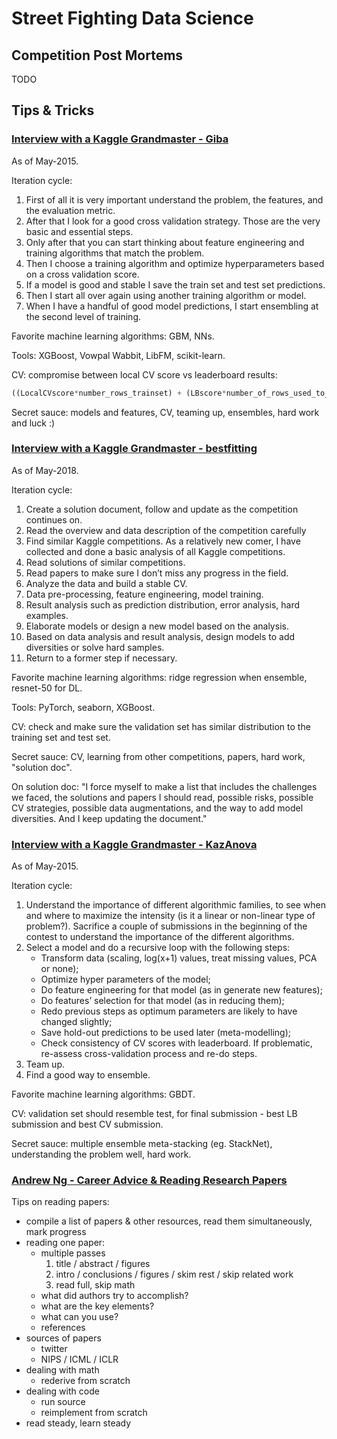 # Street Fighting Data Science 


## Competition Post Mortems

TODO

## Tips & Tricks

### [Interview with a Kaggle Grandmaster - Giba](https://datasciblog.github.io/2015/11/09/profiling-top-kagglers-gilberto-titericz-new-1-in-the-world/)

As of May-2015.

Iteration cycle:
1. First of all it is very important understand the problem, the features, and the evaluation metric. 
1. After that I look for a good cross validation strategy. Those are the very basic and essential steps. 
1. Only after that you can start thinking about feature engineering and training algorithms that match the problem.
1. Then I choose a training algorithm and optimize hyperparameters based on a cross validation score. 
1. If a model is good and stable I save the train set and test set predictions. 
1. Then I start all over again using another training algorithm or model. 
1. When I have a handful of good model predictions, I start ensembling at the second level of training.

Favorite machine learning algorithms: GBM, NNs.

Tools: XGBoost, Vowpal Wabbit, LibFM, scikit-learn.

CV: compromise between local CV score vs leaderboard results: 

```python
((LocalCVscore*number_rows_trainset) + (LBscore*number_of_rows_used_to_calculate_LB)) / (sum_of_number_of_rows_in_CV_and_LB )
```

Secret sauce: models and features, CV, teaming up, ensembles, hard work and luck :)


### [Interview with a Kaggle Grandmaster - bestfitting](https://medium.com/kaggle-blog/profiling-top-kagglers-bestfitting-currently-1-in-the-world-58cc0e187b)

As of May-2018.

Iteration cycle:
1. Create a solution document, follow and update as the competition continues on.
1. Read the overview and data description of the competition carefully
1. Find similar Kaggle competitions. As a relatively new comer, I have collected and done a basic analysis of all Kaggle competitions.
1. Read solutions of similar competitions.
1. Read papers to make sure I don’t miss any progress in the field.
1. Analyze the data and build a stable CV.
1. Data pre-processing, feature engineering, model training.
1. Result analysis such as prediction distribution, error analysis, hard examples.
1. Elaborate models or design a new model based on the analysis.
1. Based on data analysis and result analysis, design models to add diversities or solve hard samples.
1. Return to a former step if necessary.

Favorite machine learning algorithms: ridge regression when ensemble, resnet-50 for DL.

Tools: PyTorch, seaborn, XGBoost.

CV: check and make sure the validation set has similar distribution to the training set and test set.

Secret sauce: CV, learning from other competitions, papers, hard work, "solution doc".

On solution doc: "I force myself to make a list that includes the challenges we faced, 
the solutions and papers I should read, possible risks, possible CV 
strategies, possible data augmentations, and the way to add model diversities. 
And I keep updating the document."


### [Interview with a Kaggle Grandmaster - KazAnova](https://medium.com/kaggle-blog/profiling-top-kagglers-kazanova-currently-2-in-the-world-f3fa9f936810)

As of May-2015.

Iteration cycle:
1. Understand the importance of different algorithmic families, to see when and where to maximize the intensity (is it a linear or non-linear type of problem?). Sacrifice a couple of submissions in the beginning of the contest to understand the importance of the different algorithms.
1. Select a model and do a recursive loop with the following steps:
	- Transform data (scaling, log(x+1) values, treat missing values, PCA or none);
	- Optimize hyper parameters of the model;
	- Do feature engineering for that model (as in generate new features);
	- Do features’ selection for that model (as in reducing them);
	- Redo previous steps as optimum parameters are likely to have changed slightly;
	- Save hold-out predictions to be used later (meta-modelling);
	- Check consistency of CV scores with leaderboard. If problematic, 
	re-assess cross-validation process and re-do steps.
1. Team up.
1. Find a good way to ensemble.

Favorite machine learning algorithms: GBDT.

CV: validation set should resemble test, 
for final submission - best LB submission and best CV submission.

Secret sauce: multiple ensemble meta-stacking (eg. StackNet),
understanding the problem well, hard work.


### [Andrew Ng - Career Advice & Reading Research Papers](https://youtu.be/733m6qBH-jI)

Tips on reading papers:
- compile a list of papers & other resources, read them simultaneously, mark progress 
- reading one paper:
	- multiple passes
		1. title / abstract / figures
		1. intro / conclusions / figures / skim rest / skip related work
		1. read full, skip math
	- what did authors try to accomplish?
	- what are the key elements?
	- what can you use?
	- references
- sources of papers
	- twitter
	- NIPS / ICML / ICLR
- dealing with math
	- rederive from scratch
- dealing with code
	- run source
	- reimplement from scratch
- read steady, learn steady

